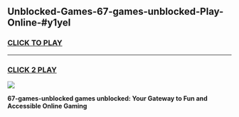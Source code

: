 
## Unblocked-Games-67-games-unblocked-Play-Online-#y1yel
<h3>
<a href="https://premium.freeplayer.one?title=67-games-unblocked&ref=24F">CLICK TO PLAY</a></h3>
<hr>

<h3>
<a href="https://premium.freeplayer.one?title=67-games-unblocked&ref=24F">CLICK 2 PLAY</a>
  
</h3>

<a href="https://premium.freeplayer.one?title=67-games-unblocked&ref=24F/"><img src="https://clearcache.store/games.png"></a>


**67-games-unblocked games unblocked: Your Gateway to Fun and Accessible Online Gaming**
